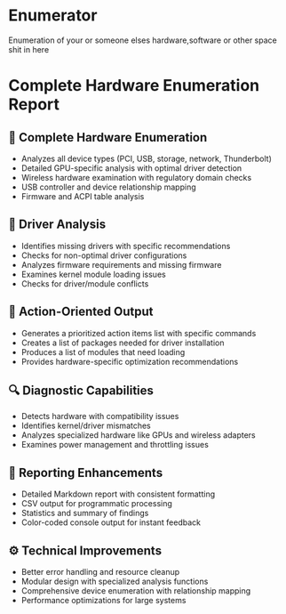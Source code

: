 # Enumerator
Enumeration of your or someone elses hardware,software or other space shit in here
# Complete Hardware Enumeration Report

## 🧩 Complete Hardware Enumeration
- Analyzes all device types (PCI, USB, storage, network, Thunderbolt)
- Detailed GPU-specific analysis with optimal driver detection
- Wireless hardware examination with regulatory domain checks
- USB controller and device relationship mapping
- Firmware and ACPI table analysis

## 🧰 Driver Analysis
- Identifies missing drivers with specific recommendations
- Checks for non-optimal driver configurations
- Analyzes firmware requirements and missing firmware
- Examines kernel module loading issues
- Checks for driver/module conflicts

## 🚀 Action-Oriented Output
- Generates a prioritized action items list with specific commands
- Creates a list of packages needed for driver installation
- Produces a list of modules that need loading
- Provides hardware-specific optimization recommendations

## 🔍 Diagnostic Capabilities
- Detects hardware with compatibility issues
- Identifies kernel/driver mismatches
- Analyzes specialized hardware like GPUs and wireless adapters
- Examines power management and throttling issues

## 📝 Reporting Enhancements
- Detailed Markdown report with consistent formatting
- CSV output for programmatic processing
- Statistics and summary of findings
- Color-coded console output for instant feedback

## ⚙️ Technical Improvements
- Better error handling and resource cleanup
- Modular design with specialized analysis functions
- Comprehensive device enumeration with relationship mapping
- Performance optimizations for large systems
